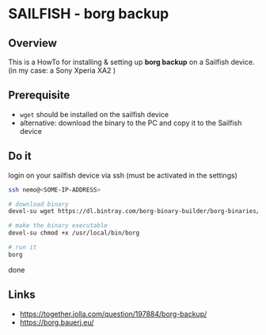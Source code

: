 # SAILFISH - borg backup

## Overview
This is a HowTo for installing & setting up **borg backup** on a Sailfish device. (in my case: a Sony Xperia XA2 )

## Prerequisite
* `wget` should be installed on the sailfish device
* alternative: download the binary to the PC and copy it to the Sailfish device

## Do it
login on your sailfish device via ssh (must be activated in the settings)
```bash
ssh nemo@<SOME-IP-ADDRESS>
```


```bash
# download binary
devel-su wget https://dl.bintray.com/borg-binary-builder/borg-binaries/borg-1.1.8-armv6 -O /usr/local/bin/borg

# make the binary executable
devel-su chmod +x /usr/local/bin/borg

# run it
borg
```

done


## Links
* https://together.jolla.com/question/197884/borg-backup/
* https://borg.bauerj.eu/
